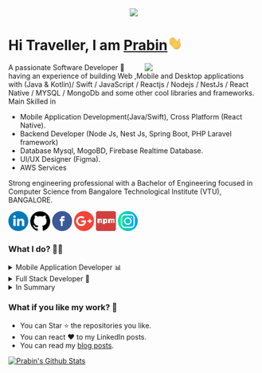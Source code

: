 <center><img align='center' height="180" src="https://media.giphy.com/media/iDOOSqoC0k3VeT9rd5/giphy.gif" /></center>

<h1>Hi Traveller, I am <a href="https://prabin-karki.com.np/">Prabin</a><img src="https://raw.githubusercontent.com/ABSphreak/ABSphreak/master/gifs/Hi.gif" width="30px"></h1>
<img align='right' src="./images/my_image.jpeg" width="230" />
<div>
 <p>A passionate Software Developer 🚀 having an experience of building Web ,Mobile and Desktop applications with (Java & Kotlin)/ Swift / JavaScript / Reactjs / Nodejs / NestJs / React Native / MYSQL / MongoDb and some other cool libraries and frameworks. Main Skilled in</p>
<ul>
<li>Mobile Application Development(Java/Swift), Cross Platform (React Native).</li>
<li>Backend Developer (Node Js, Nest Js, Spring Boot, PHP Laravel framework)</li>
<li>Database Mysql, MogoBD, Firebase Realtime Database.</li>
<li>UI/UX Designer (Figma).</li>
<li>AWS Services</li>
</ul>
<p>Strong engineering professional with a Bachelor of Engineering focused in Computer Science from Bangalore Technological Institute (VTU), BANGALORE.</p>
  </div>
<a href="https://www.linkedin.com/in/prabin-karki-936546159/"><img src="./logos/linkedin.png" width="40" /></a>
<a href="https://github.com/githubprabin143"><img src="./logos/github-logo.png" width="40" /></a>
<a href="https://www.facebook.com/pravin.karki.98"><img src="./logos/facebook.png" width="40" /></a>
<a href="mailto:prabinkarki643@gmail.com​"><img src="./logos/google-plus.png" width="40" /></a>
<a href="https://www.npmjs.com/~prabink"><img src="./logos/npmlogo.png" width="40" /></a>
<a href="https://www.instagram.com/prabin_karki_143/"><img src="./logos/instagram.png" width="40" /></a>

<h3>What I do? 👨‍💻</h3>
<details>
<summary>Mobile Application Developer 📊</summary>
<ul>
  <li><a href="https://play.google.com/store/apps/details?id=com.sonicdata.app">Sonic Data</a></li>
  <li><a href="https://play.google.com/store/apps/details?id=com.myoutfits">My Outfits</a></li>
  <li><a href="https://play.google.com/store/apps/details?id=com.dealnepal">Deal Nepal</a></li>
  <li>Many more on and out of Github...</li>
</ul>
</details>
<details>
<summary>Full Stack Developer 🍥</summary>
  <ul>
    <li><a href="https://codeisindna.com/">Code Is In DNA</a></li>
    <li><a href="https://dealnp.com/">Deal Nepal</a></li>
    <li>Many more on and out of Github...</li>
  </ul>
</details>
<details>
<summary>In Summary</summary>
<ul>
<li>Develop highly interactive mobile applications for Android (JAVA & Kotlin)</li>
<li>Develop highly interactive mobile applications for both Android & IOS (REACT NATIVE)</li>
<li>Develop highly interactive web applications (REACT Js)</li>
<li>Progressive Web Applications ( PWA ) in normal and SPA Stacks</li>
<li>Develop Rest api using Node.js and MYSQL</li>
<li>Integration of third party services such as Firebase/ AWS</li>
</ul>
</details>

<h3>What if you like my work? 🤩</h3>
<ul>
  <li>You can Star ⭐ the repositories you like.</li>
  <li>You can react ❤️ to my LinkedIn posts.</li>
  <li>You can read my <a href="https://codeisindna.com/">blog posts</a>.</li>
</ul>

[![Prabin's Github Stats](https://github-readme-stats.vercel.app/api?username=githubprabin143&show_icons=true&count_private=true)](https://github.com/githubprabin143/github-readme-stats)
